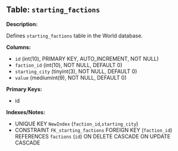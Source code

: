 ## Table: `starting_factions`

**Description:**

Defines `starting_factions` table in the World database.

**Columns:**
- `id` (int(10), PRIMARY KEY, AUTO_INCREMENT, NOT NULL)
- `faction_id` (int(10), NOT NULL, DEFAULT 0)
- `starting_city` (tinyint(3), NOT NULL, DEFAULT 0)
- `value` (mediumint(9), NOT NULL, DEFAULT 0)

**Primary Keys:**
- id

**Indexes/Notes:**
- UNIQUE KEY `NewIndex` (`faction_id`,`starting_city`)
- CONSTRAINT `FK_starting_factions` FOREIGN KEY (`faction_id`) REFERENCES `factions` (`id`) ON DELETE CASCADE ON UPDATE CASCADE
